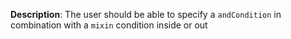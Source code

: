 __Description__: The user should be able to specify a `andCondition` in combination with a `mixin` condition inside or out